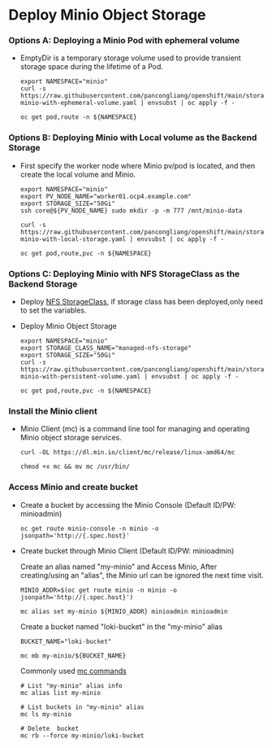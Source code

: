 # Deploy Minio Object Storage


### Options A: Deploying a Minio Pod with ephemeral volume

* EmptyDir is a temporary storage volume used to provide transient storage space during the lifetime of a Pod.  

  ```
  export NAMESPACE="minio"
  curl -s https://raw.githubusercontent.com/pancongliang/openshift/main/storage/minio/deploy-minio-with-ephemeral-volume.yaml | envsubst | oc apply -f -
  
  oc get pod,route -n ${NAMESPACE}
  ```

### Options B: Deploying Minio with Local volume as the Backend Storage

* First specify the worker node where Minio pv/pod is located, and then create the local volume and Minio.

  ```
  export NAMESPACE="minio"
  export PV_NODE_NAME="worker01.ocp4.example.com"
  export STORAGE_SIZE="50Gi"
  ssh core@${PV_NODE_NAME} sudo mkdir -p -m 777 /mnt/minio-data

  curl -s https://raw.githubusercontent.com/pancongliang/openshift/main/storage/minio/deploy-minio-with-local-storage.yaml | envsubst | oc apply -f -

  oc get pod,route,pvc -n ${NAMESPACE}
  ```

### Options C: Deploying Minio with NFS StorageClass as the Backend Storage

* Deploy [NFS StorageClass](https://github.com/pancongliang/openshift/blob/main/storage/nfs-storageclass/readme.md), if storage class has been deployed,only need to set the variables.

* Deploy Minio Object Storage

  ```
  export NAMESPACE="minio"
  export STORAGE_CLASS_NAME="managed-nfs-storage"
  export STORAGE_SIZE="50Gi"
  curl -s https://raw.githubusercontent.com/pancongliang/openshift/main/storage/minio/deploy-minio-with-persistent-volume.yaml | envsubst | oc apply -f -

  oc get pod,route,pvc -n ${NAMESPACE}
  ```

### Install the Minio client

* Minio Client (mc) is a command line tool for managing and operating Minio object storage services.

  ```
  curl -OL https://dl.min.io/client/mc/release/linux-amd64/mc

  chmod +x mc && mv mc /usr/bin/
  ```

### Access Minio and create bucket

* Create a bucket by accessing the Minio Console (Default ID/PW: minioadmin)
 
  ```
  oc get route minio-console -n minio -o jsonpath='http://{.spec.host}'
  ```

* Create bucket through Minio Client (Default ID/PW: minioadmin)
  
  Create an alias named "my-minio" and Access Minio, After creating/using an "alias", the Minio url can be ignored the next time visit.
  ```    
  MINIO_ADDR=$(oc get route minio -n minio -o jsonpath='http://{.spec.host}')
  
  mc alias set my-minio ${MINIO_ADDR} minioadmin minioadmin
  ``` 
  Create a bucket named "loki-bucket" in the "my-minio" alias
  ```
  BUCKET_NAME="loki-bucket"
  
  mc mb my-minio/${BUCKET_NAME}
  ```
  Commonly used [mc commands](https://min.io/docs/minio/linux/reference/minio-mc.html?ref=docs#command-quick-reference)
  ```
  # List "my-minio" alias info
  mc alias list my-minio

  # List buckets in "my-minio" alias
  mc ls my-minio

  # Delete  bucket
  mc rb --force my-minio/loki-bucket
  ```  

